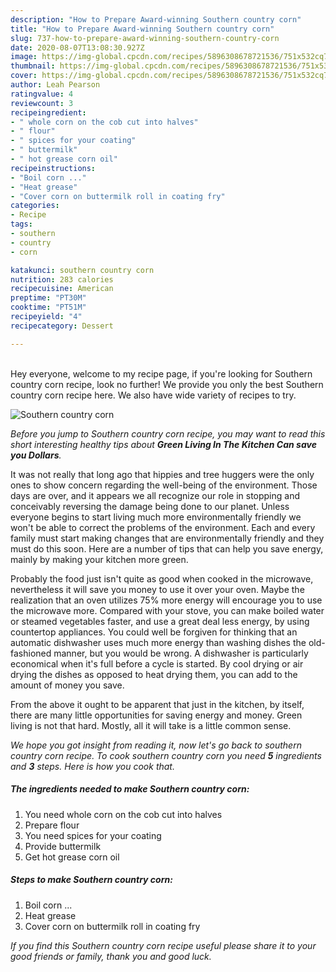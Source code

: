 ```yaml
---
description: "How to Prepare Award-winning Southern country corn"
title: "How to Prepare Award-winning Southern country corn"
slug: 737-how-to-prepare-award-winning-southern-country-corn
date: 2020-08-07T13:08:30.927Z
image: https://img-global.cpcdn.com/recipes/5896308678721536/751x532cq70/southern-country-corn-recipe-main-photo.jpg
thumbnail: https://img-global.cpcdn.com/recipes/5896308678721536/751x532cq70/southern-country-corn-recipe-main-photo.jpg
cover: https://img-global.cpcdn.com/recipes/5896308678721536/751x532cq70/southern-country-corn-recipe-main-photo.jpg
author: Leah Pearson
ratingvalue: 4
reviewcount: 3
recipeingredient:
- " whole corn on the cob cut into halves"
- " flour"
- " spices for your coating"
- " buttermilk"
- " hot grease corn oil"
recipeinstructions:
- "Boil corn ..."
- "Heat grease"
- "Cover corn on buttermilk roll in coating fry"
categories:
- Recipe
tags:
- southern
- country
- corn

katakunci: southern country corn 
nutrition: 283 calories
recipecuisine: American
preptime: "PT30M"
cooktime: "PT51M"
recipeyield: "4"
recipecategory: Dessert

---
```

<br>
Hey everyone, welcome to my recipe page, if you're looking for Southern country corn recipe, look no further! We provide you only the best Southern country corn recipe here. We also have wide variety of recipes to try.
<br>


![Southern country corn](https://img-global.cpcdn.com/recipes/5896308678721536/751x532cq70/southern-country-corn-recipe-main-photo.jpg)

<i>Before you jump to Southern country corn recipe, you may want to read this short interesting healthy tips about 
<strong>Green Living In The Kitchen Can save you Dollars</strong>.</i>
</br>

It was not really that long ago that hippies and tree huggers were the only ones to show concern regarding the well-being of the environment. Those days are over, and it appears we all recognize our role in stopping and conceivably reversing the damage being done to our planet. Unless everyone begins to start living much more environmentally friendly we won't be able to correct the problems of the environment. Each and every family must start making changes that are environmentally friendly and they must do this soon. Here are a number of tips that can help you save energy, mainly by making your kitchen more green.

Probably the food just isn't quite as good when cooked in the microwave, nevertheless it will save you money to use it over your oven. Maybe the realization that an oven utilizes 75% more energy will encourage you to use the microwave more. Compared with your stove, you can make boiled water or steamed vegetables faster, and use a great deal less energy, by using countertop appliances. You could well be forgiven for thinking that an automatic dishwasher uses much more energy than washing dishes the old-fashioned manner, but you would be wrong. A dishwasher is particularly economical when it's full before a cycle is started. By cool drying or air drying the dishes as opposed to heat drying them, you can add to the amount of money you save.

From the above it ought to be apparent that just in the kitchen, by itself, there are many little opportunities for saving energy and money. Green living is not that hard. Mostly, all it will take is a little common sense.


<i>We hope you got insight from reading it, now let's go back to southern country corn recipe. To cook southern country corn you need <strong>5</strong> ingredients and <strong>3</strong> steps. Here is how you cook that.
</i>

##### The ingredients needed to make Southern country corn:

1. You need  whole corn on the cob cut into halves
1. Prepare  flour
1. You need  spices for your coating
1. Provide  buttermilk
1. Get  hot grease corn oil


##### Steps to make Southern country corn:

1. Boil corn ...
1. Heat grease
1. Cover corn on buttermilk roll in coating fry


<i>If you find this Southern country corn recipe useful please share it to your good friends or family, thank you and good luck.</i>
